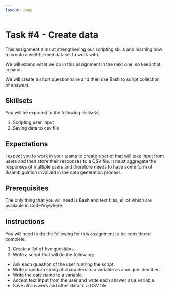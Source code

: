 ```yaml
---
layout: page
---
```

# Task #4 - Create data

This assignment aims at strengthening our scripting skills and learning how to create a well-formed dataset to work with. 

We will extend what we do in this assignment in the next one, so keep that in mind.

We will create a short questionnaire and then use Bash to script collection of answers.

## Skillsets

You will be exposed to the following skillsets;

1. Scripting user input
2. Saving data to csv file

## Expectations

I expect you to work in your teams to create a script that will take input from users and then store their responses to a CSV file.
It must aggregate the responses of multiple users and therefore needs to have some form of disambiguation involved in the data generation process. 

## Prerequisites

The only thing that you will need is Bash and text files, all of which are available in CodeAnywhere.

## Instructions

You will need to do the following for this assignment to be considered complete. 

1. Create a list of five questions.
2. Write a script that will do the following:
  - Ask each question of the user running the script.
  - Write a random string of characters to a variable as a unique identifier.
  - Write the datestamp to a variable.
  - Accept text input from the user and write each answer as a variable.
  - Save all answers and other data to a CSV file.